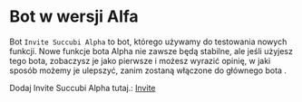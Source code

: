 # Bot w wersji Alfa

Bot `Invite Succubi Alpha` to bot, którego używamy do testowania nowych funkcji. Nowe funkcje bota Alpha nie zawsze będą stabilne, ale jeśli użyjesz tego bota, zobaczysz je jako pierwsze i możesz wyrazić opinię, w jaki sposób możemy je ulepszyć, zanim zostaną włączone do głównego bota .

Dodaj Invite Succubi Alpha tutaj.: [Invite](https://discordapp.com/oauth2/authorize?client_id=412380586737664020&permissions=268435616&scope=bot&redirect_uri=https://google.com)
